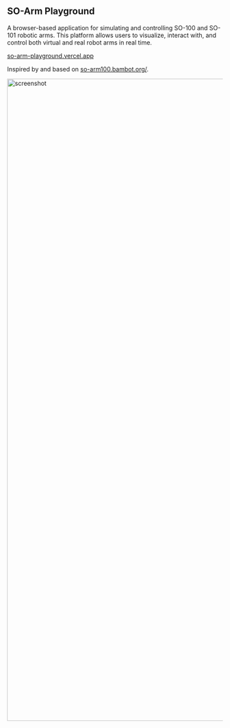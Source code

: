## SO-Arm Playground

A browser-based application for simulating and controlling SO-100 and SO-101 robotic arms. This platform allows users to visualize, interact with, and control both virtual and real robot arms in real time.

[so-arm-playground.vercel.app](https://so-arm-playground.vercel.app/)

Inspired by and based on [so-arm100.bambot.org/](https://so-arm100.bambot.org/).

<img width="1496" alt="screenshot" src="https://github.com/user-attachments/assets/285489e9-ccfe-4622-8a28-8025d42d6e5a" />

